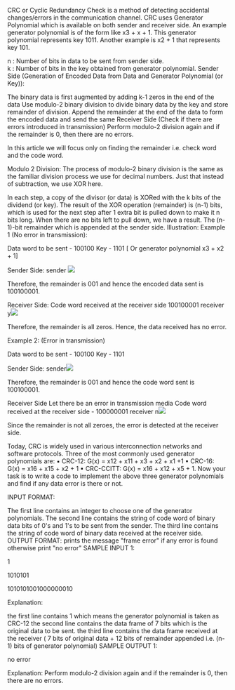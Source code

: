CRC or Cyclic Redundancy Check is a method of detecting accidental changes/errors in the communication channel. 
CRC uses Generator Polynomial which is available on both sender and receiver side. An example generator polynomial is of the form like x3 + x + 1. This generator polynomial represents key 1011. Another example is x2 + 1 that represents key 101. 

n : Number of bits in data to be sent 
    from sender side.  
k : Number of bits in the key obtained 
    from generator polynomial.
Sender Side (Generation of Encoded Data from Data and Generator Polynomial (or Key)): 

The binary data is first augmented by adding k-1 zeros in the end of the data
Use modulo-2 binary division to divide binary data by the key and store remainder of division.
Append the remainder at the end of the data to form the encoded data and send the same
 Receiver Side (Check if there are errors introduced in transmission)
Perform modulo-2 division again and if the remainder is 0, then there are no errors. 

In this article we will focus only on finding the remainder i.e. check word and the code word.

Modulo 2 Division:
The process of modulo-2 binary division is the same as the familiar division process we use for decimal numbers. Just that instead of subtraction, we use XOR here.

In each step, a copy of the divisor (or data) is XORed with the k bits of the dividend (or key).
The result of the XOR operation (remainder) is (n-1) bits, which is used for the next step after 1 extra bit is pulled down to make it n bits long.
When there are no bits left to pull down, we have a result. The (n-1)-bit remainder which is appended at the sender side.
Illustration:
Example 1 (No error in transmission): 

Data word to be sent - 100100
Key - 1101 [ Or generator polynomial x3 + x2 + 1]

Sender Side:
sender
![](https://cdncontribute.geeksforgeeks.org/wp-content/uploads/rational1.jpg)

Therefore, the remainder is 001 and hence the encoded 
data sent is 100100001.

Receiver Side:
Code word received at the receiver side  100100001
receiver y![](https://cdncontribute.geeksforgeeks.org/wp-content/uploads/rational2.jpg)

Therefore, the remainder is all zeros. Hence, the data received has no error.
 
Example 2: (Error in transmission) 

Data word to be sent - 100100
Key - 1101

Sender Side:
sender![](https://cdncontribute.geeksforgeeks.org/wp-content/uploads/rational1.jpg)

Therefore, the remainder is 001 and hence the code word sent is 100100001.

Receiver Side
Let there be an error in transmission media Code word received at the receiver side - 100000001
receiver n![](https://cdncontribute.geeksforgeeks.org/wp-content/uploads/rational4.jpg)

Since the remainder is not all zeroes, the error is detected at the receiver side.

Today, CRC is widely used in various interconnection networks and software protocols. Three of the most commonly used generator polynomials are:
▪ CRC-12: G(x) = x12 + x11 + x3 + x2 + x1 +1
▪ CRC-16: G(x) = x16 + x15 + x2 + 1
▪ CRC-CCITT: G(x) = x16 + x12 + x5 + 1.
Now your task is to write a code to implement the above three generator polynomials and find if any data error is there or not.

INPUT FORMAT:

The first line contains an integer to choose one of the generator polynomials.
The second line contains the string of code word of binary data bits of 0's and 1's to be sent from the sender.
The third line contains the string of code word of binary data received at the receiver side.
OUTPUT FORMAT:
prints the message "frame error" if any error is found otherwise print "no error"
SAMPLE INPUT 1: 

1

1010101

1010101001000000010

Explanation:

the first line contains 1 which means the generator polynomial is taken as CRC-12
the second line contains the data frame of 7 bits which is the original data to be sent.
the third line contains the data frame received at the receiver ( 7 bits of original data + 12 bits of remainder appended i.e. (n-1) bits of generator polynomial)
SAMPLE OUTPUT 1:

no error

Explanation:
Perform modulo-2 division again and if the remainder is 0, then there are no errors. 
